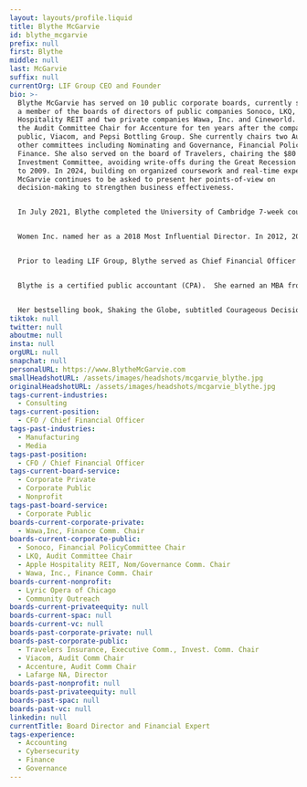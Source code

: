 ```yaml
---
layout: layouts/profile.liquid
title: Blythe McGarvie
id: blythe_mcgarvie
prefix: null
first: Blythe
middle: null
last: McGarvie
suffix: null
currentOrg: LIF Group CEO and Founder
bio: >-
  Blythe McGarvie has served on 10 public corporate boards, currently serving as
  a member of the boards of directors of public companies Sonoco, LKQ, Apple
  Hospitality REIT and two private companies Wawa, Inc. and Cineworld. She was
  the Audit Committee Chair for Accenture for ten years after the company went
  public, Viacom, and Pepsi Bottling Group. She currently chairs two Audit and
  other committees including Nominating and Governance, Financial Policy, and
  Finance. She also served on the board of Travelers, chairing the $80 billion
  Investment Committee, avoiding write-offs during the Great Recession of 2007
  to 2009. In 2024, building on organized coursework and real-time experiences,
  McGarvie continues to be asked to present her points-of-view on
  decision-making to strengthen business effectiveness.


  In July 2021, Blythe completed the University of Cambridge 7-week course on ESG and Sustainability. In 2019, Blythe earned the CERT Certificate in Cybersecurity Oversight and presented Corporate Governance topics to various audiences. In 2018, she served as a Commissioner for the NACD’s Blue Ribbon Commission initiative focused on adaptive governance: to better assess and respond to complex, difficult-to-identify risks that would have a profound economic, operational, and/or reputational effect, producing a popular report from the Commission.


  Women Inc. named her as a 2018 Most Influential Director. In 2012, 2010, and 2008, NACD/Directorship selected Blythe as one of the Top 100 “Most Renowned and Influentials” in corporate governance.


  Prior to leading LIF Group, Blythe served as Chief Financial Officer based in Paris and transformed the global technology capabilities of BIC Group, a French company traded on the Euronext. She was a pioneering Chief Financial Officer at Hannaford Bros. Co. as one of only ten female CFOs in the Fortune 500 in 1995 for 5 years until selling the company. She has also served as chief administrative officer – Pacific Rim for Sara Lee Corporation where she had responsibility for growing the business through acquisitions, improving the information technology and finance processes, and hiring leaders in the region.


  Blythe is a certified public accountant (CPA).  She earned an MBA from Northwestern University’s J.L. Kellogg Graduate School of Management, which selected her for the Schaffner Award, presented annually to an alumnus who is preeminent in his or her field and who provided outstanding service to Kellogg.


  Her bestselling book, Shaking the Globe, subtitled Courageous Decision-Making in a Changing World (published by John Wiley & Sons in 2009) provides entrepreneurs and executives with research and action ideas to overcome obstacles in a competitive and interconnected world.  She is the author of Fit In Stand Out, subtitled Mastering the FISO Factor: The Key to Leadership Effectiveness in Business and Life (published by McGraw-Hill in 2005).
tiktok: null
twitter: null
aboutme: null
insta: null
orgURL: null
snapchat: null
personalURL: https://www.BlytheMcGarvie.com
smallHeadshotURL: /assets/images/headshots/mcgarvie_blythe.jpg
originalHeadshotURL: /assets/images/headshots/mcgarvie_blythe.jpg
tags-current-industries:
  - Consulting
tags-current-position:
  - CFO / Chief Financial Officer
tags-past-industries:
  - Manufacturing
  - Media
tags-past-position:
  - CFO / Chief Financial Officer
tags-current-board-service:
  - Corporate Private
  - Corporate Public
  - Nonprofit
tags-past-board-service:
  - Corporate Public
boards-current-corporate-private:
  - Wawa,Inc, Finance Comm. Chair
boards-current-corporate-public:
  - Sonoco, Financial PolicyCommittee Chair
  - LKQ, Audit Committee Chair
  - Apple Hospitality REIT, Nom/Governance Comm. Chair
  - Wawa, Inc., Finance Comm. Chair
boards-current-nonprofit:
  - Lyric Opera of Chicago
  - Community Outreach
boards-current-privateequity: null
boards-current-spac: null
boards-current-vc: null
boards-past-corporate-private: null
boards-past-corporate-public:
  - Travelers Insurance, Executive Comm., Invest. Comm. Chair
  - Viacom, Audit Comm Chair
  - Accenture, Audit Comm Chair
  - Lafarge NA, Director
boards-past-nonprofit: null
boards-past-privateequity: null
boards-past-spac: null
boards-past-vc: null
linkedin: null
currentTitle: Board Director and Financial Expert
tags-experience:
  - Accounting
  - Cybersecurity
  - Finance
  - Governance
---
```


